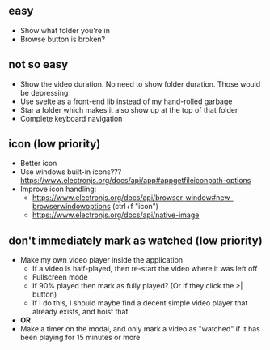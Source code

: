 ## easy
- Show what folder you're in
- Browse button is broken?

## not so easy
- Show the video duration. No need to show folder duration. Those would be depressing
- Use svelte as a front-end lib instead of my hand-rolled garbage
- Star a folder which makes it also show up at the top of that folder
- Complete keyboard navigation

## icon (low priority)

- Better icon
- Use windows built-in icons??? https://www.electronjs.org/docs/api/app#appgetfileiconpath-options
- Improve icon handling:
	- https://www.electronjs.org/docs/api/browser-window#new-browserwindowoptions (ctrl+f "icon")
	- https://www.electronjs.org/docs/api/native-image


## don't immediately mark as watched (low priority)

- Make my own video player inside the application
	- If a video is half-played, then re-start the video where it was left off
	- Fullscreen mode
	- If 90% played then mark as fully played? (Or if they click the >| button)
	- If I do this, I should maybe find a decent simple video player that already exists, and hoist that
- **OR**
- Make a timer on the modal, and only mark a video as "watched" if it has been playing for 15 minutes or more
